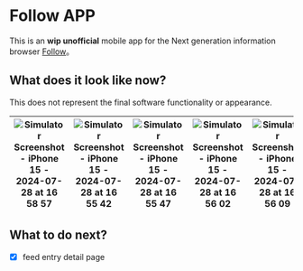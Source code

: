 # Follow APP

This is an **wip unofficial** mobile app for the Next generation information browser [Follow](https://github.com/RSSNext/follow)。

## What does it look like now?

This does not represent the final software functionality or appearance.

| ![Simulator Screenshot - iPhone 15 - 2024-07-28 at 16 58 57](https://github.com/user-attachments/assets/a6f7ce74-6864-4ae9-9e39-0a2aa8d076ab) | ![Simulator Screenshot - iPhone 15 - 2024-07-28 at 16 55 42](https://github.com/user-attachments/assets/fce0c345-ccb6-4a4a-8929-a7240995b8ff) | ![Simulator Screenshot - iPhone 15 - 2024-07-28 at 16 55 47](https://github.com/user-attachments/assets/f91828c4-d6e6-4bf9-bc9d-9e4ca4b8afd0) | ![Simulator Screenshot - iPhone 15 - 2024-07-28 at 16 56 02](https://github.com/user-attachments/assets/d8054a3b-c50f-4e5d-a853-51fac3b60bb8) | ![Simulator Screenshot - iPhone 15 - 2024-07-28 at 16 56 09](https://github.com/user-attachments/assets/15e901d3-fcc5-4f0e-8d3f-807dfa0c60d2) | ![Simulator Screenshot - iPhone 15 - 2024-07-28 at 19 03 45](https://github.com/user-attachments/assets/03ea64b9-23ef-46c7-af81-c99a96ba7613) |
| -- | -- | -- | -- | -- | -- |

## What to do next?

- [x] feed entry detail page
